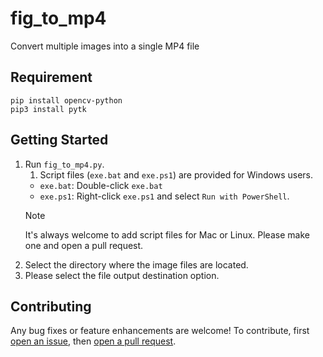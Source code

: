 # fig_to_mp4
Convert multiple images into a single MP4 file

## Requirement
```shell
pip install opencv-python
pip3 install pytk
```

## Getting Started
1. Run `fig_to_mp4.py`.
   1. Script files (`exe.bat` and `exe.ps1`) are provided for Windows users.
   - `exe.bat`: Double-click `exe.bat`
   - `exe.ps1`: Right-click `exe.ps1` and select `Run with PowerShell`.
    > [!NOTE]
    > It's always welcome to add script files for Mac or Linux.
    > Please make one and open a pull request.
2. Select the directory where the image files are located.
3. Please select the file output destination option.

## Contributing
Any bug fixes or feature enhancements are welcome! To contribute, first [open an issue](https://opensource.guide/how-to-contribute/#opening-an-issue), then [open a pull request](https://opensource.guide/how-to-contribute/#opening-an-issue).
